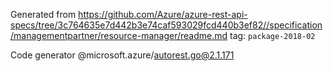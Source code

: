 Generated from https://github.com/Azure/azure-rest-api-specs/tree/3c764635e7d442b3e74caf593029fcd440b3ef82//specification/managementpartner/resource-manager/readme.md tag: `package-2018-02`

Code generator @microsoft.azure/autorest.go@2.1.171


